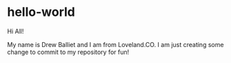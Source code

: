 # hello-world

Hi All!

My name is Drew Balliet and I am from Loveland.CO. I am just creating some change to commit to my repository for fun!
